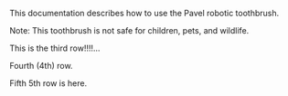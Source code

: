This documentation describes how to use the Pavel robotic toothbrush.

Note: This toothbrush is not safe for children, pets, and wildlife.

This is the third row!!!!...

Fourth (4th) row.

Fifth 5th row is here.

